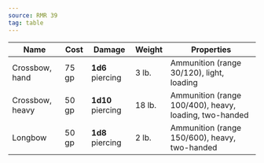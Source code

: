 ```yaml
---
source: RMR 39
tag: table
---
```


|Name|Cost|Damage|Weight|Properties|
|----|---|----|----|-------|
|Crossbow, hand|75 gp|**1d6** piercing|3 lb.|Ammunition (range 30/120), light, loading|
|Crossbow, heavy|50 gp|**1d10** piercing|18 lb.|Ammunition (range 100/400), heavy, loading, two-handed|
|Longbow|50 gp|**1d8** piercing|2 lb.|Ammunition (range 150/600), heavy, two-handed|
